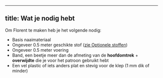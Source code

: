 ***

## title: Wat je nodig hebt

Om Florent te maken heb je het volgende nodig:

*   Basis naaimateriaal
*   Ongeveer 0.5 meter geschikte stof ([zie Optionele stoffen](/docs/patterns/florent/fabric/))
*   Ongeveer 0.5 meter voering
*   Band, een beetje meer dan de afmeting van de **hoofdomtrek** + **overwijdte** die je voor het patroon gebruikt hebt
*   Een vel plastic of iets anders plat en stevig voor de klep (1 mm dik of minder)
